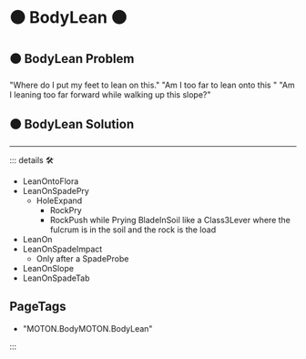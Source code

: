 # 🟠 <motor>BodyLean</motor>  🟠

## 🟠 BodyLean Problem

"Where do I put my feet to lean on this."
"Am I too far to lean onto this "
"Am I leaning too far forward while walking up this slope?"

## 🟠 BodyLean Solution

---

<!-- =================================================== -->
<!-- =================================================== -->
<!-- =================================================== -->
<!-- =================================================== -->
<!-- =================================================== -->
::: details 🛠

- LeanOntoFlora
- LeanOnSpadePry
    - HoleExpand
        - RockPry
        - RockPush while Prying BladeInSoil like a Class3Lever where the fulcrum is in the soil and the rock is the load
- LeanOn
- LeanOnSpadeImpact
    - Only after a SpadeProbe
- LeanOnSlope
- LeanOnSpadeTab

<h2>PageTags</h2>

- "MOTON.BodyMOTON.BodyLean"

:::
